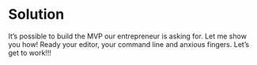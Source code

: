 # Solution

It’s possible to build the MVP our entrepreneur is asking for. Let me show you how! Ready your editor, your command line and anxious fingers. Let’s get to work!!!